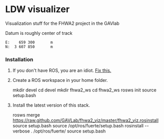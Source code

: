 # LDW visualizer #

Visualization stuff for the FHWA2 project in the GAVlab

Datum is roughly center of track
	
	E: 	  659 300  		m
	N: 	3 607 850   	m


### Installation ###

1. If you don't have ROS, you are an idiot. [Fix this.](http://www.ros.org/wiki/ROS/Installation)
2.	Create a ROS workspace in your home folder.

	mkdir devel
	cd devel
	mkdir fhwa2_ws
	cd fhwa2_ws
	rosws init
	source setup.bash

3. Install the latest version of this stack.

	rosws merge https://raw.github.com/GAVLab/fhwa2_viz/master/fhwa2_viz.rosinstall
	source setup.bash
	source /opt/ros/fuerte/setup.bash
	rosinstall --verbose . /opt/ros/fuerte/
	source setup.bash